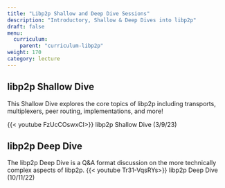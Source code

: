 ```yaml
---
title: "Libp2p Shallow and Deep Dive Sessions"
description: "Introductory, Shallow & Deep Dives into libp2p"
draft: false
menu:
  curriculum:
    parent: "curriculum-libp2p"
weight: 170
category: lecture
---
```


## libp2p Shallow Dive

This Shallow Dive explores the core topics of libp2p including transports, multiplexers, peer routing, implementations, and more!

{{< youtube FzUcCOswxCI>}}
libp2p Shallow Dive (3/9/23)

## libp2p Deep Dive

The libp2p Deep Dive is a Q&A format discussion on the more technically complex aspects of libp2p.
{{< youtube Tr31-VqsRYs>}}
libp2p Deep Dive (10/11/22)
